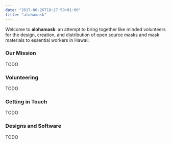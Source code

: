 ```yaml
---
date: "2017-06-26T18:27:58+01:00"
title: "alohamask"
---
```


Welcome to **alohamask**: an attempt to bring together like minded volunteers for the design, creation, and distribution of open source masks and mask materials to essential workers in Hawaii.

### Our Mission
TODO

### Volunteering
TODO

### Getting in Touch
TODO

### Designs and Software
TODO
